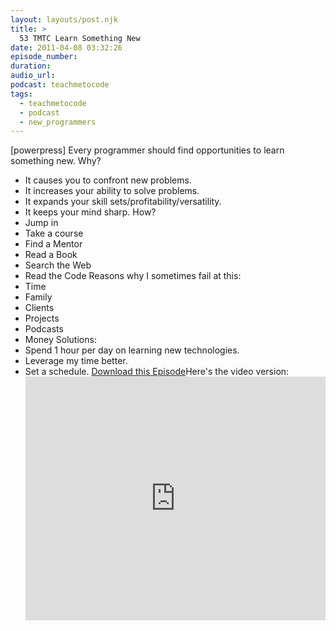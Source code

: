 ```yaml
---
layout: layouts/post.njk
title: >
  53 TMTC Learn Something New
date: 2011-04-08 03:32:26
episode_number:
duration:
audio_url:
podcast: teachmetocode
tags:
  - teachmetocode
  - podcast
  - new_programmers
---
```


[powerpress] Every programmer should find opportunities to learn something new. Why?

- It causes you to confront new problems.
- It increases your ability to solve problems.
- It expands your skill sets/profitability/versatility.
- It keeps your mind sharp.
  How?
- Jump in
- Take a course
- Find a Mentor
- Read a Book
- Search the Web
- Read the Code
  Reasons why I sometimes fail at this:
- Time
- Family
- Clients
- Projects
- Podcasts
- Money
  Solutions:
- Spend 1 hour per day on learning new technologies.
- Leverage my time better.
- Set a schedule.
  [Download this Episode](http://traffic.libsyn.com/charlesmaxwood/TMTC_53_-_Learn_Something_New.mp3)Here's the video version:<iframe title="YouTube video player" width="480" height="390" src="http://www.youtube.com/embed/FXEdtygPEF4" frameborder="0" allowfullscreen></iframe>
